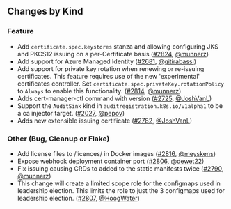 ## Changes by Kind

### Feature

- Add `certificate.spec.keystores` stanza and allowing configuring JKS and PKCS12 issuing on a per-Certificate basis ([#2824](https://github.com/jetstack/cert-manager/pull/2824), [@munnerz](https://github.com/munnerz))
- Add support for Azure Managed Identity ([#2681](https://github.com/jetstack/cert-manager/pull/2681), [@gitirabassi](https://github.com/gitirabassi))
- Add support for private key rotation when renewing or re-issuing certificates. This feature requires use of the new 'experimental' certificates controller. Set `certificate.spec.privateKey.rotationPolicy` to `Always` to enable this functionality. ([#2814](https://github.com/jetstack/cert-manager/pull/2814), [@munnerz](https://github.com/munnerz))
- Adds cert-manager-ctl command with version ([#2725](https://github.com/jetstack/cert-manager/pull/2725), [@JoshVanL](https://github.com/JoshVanL))
- Support the `AuditSink` kind in `auditregistration.k8s.io/v1alpha1` to be a ca injector target. ([#2027](https://github.com/jetstack/cert-manager/pull/2027), [@pepov](https://github.com/pepov))
- Adds new extensible issuing certificate ([#2782](https://github.com/jetstack/cert-manager/pull/2782), [@JoshVanL](https://github.com/JoshVanL))

### Other (Bug, Cleanup or Flake)

- Add license files to /licences/ in Docker images ([#2816](https://github.com/jetstack/cert-manager/pull/2816), [@meyskens](https://github.com/meyskens))
- Expose webhook deployment container port ([#2806](https://github.com/jetstack/cert-manager/pull/2806), [@dewet22](https://github.com/dewet22))
- Fix issuing causing CRDs to added to the static manifests twice ([#2790](https://github.com/jetstack/cert-manager/pull/2790), [@munnerz](https://github.com/munnerz))
- This change will create a limited scope role for the configmaps used in leadership election. This limits the role to just the 3 configmaps used for leadership election. ([#2807](https://github.com/jetstack/cert-manager/pull/2807), [@HoogWater](https://github.com/HoogWater))
